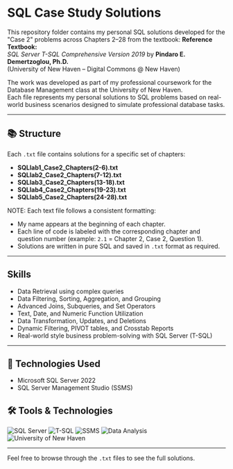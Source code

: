 # SQL Case Study Solutions 

This repository folder contains my personal SQL solutions developed for the "Case 2" problems across Chapters 2–28 from the textbook:
**Reference Textbook:**  
_SQL Server T-SQL Comprehensive Version 2019_ by **Pindaro E. Demertzoglou, Ph.D.**  
(University of New Haven – Digital Commons @ New Haven)

The work was developed as part of my professional coursework for the Database Management class at the University of New Haven.  
Each file represents my personal solutions to SQL problems based on real-world business scenarios designed to simulate professional database tasks.

---

## 📚 Structure

Each `.txt` file contains solutions for a specific set of chapters:
- **SQLlab1_Case2_Chapters(2-6).txt**
- **SQLlab2_Case2_Chapters(7-12).txt**
- **SQLlab3_Case2_Chapters(13-18).txt**
- **SQLlab4_Case2_Chapters(19-23).txt**
- **SQLlab5_Case2_Chapters(24-28).txt**

NOTE: Each text file follows a consistent formatting:
- My name appears at the beginning of each chapter.
- Each line of code is labeled with the corresponding chapter and question number (example: `2.1` = Chapter 2, Case 2, Question 1).
- Solutions are written in pure SQL and saved in `.txt` format as required.

---

## Skills 
- Data Retrieval using complex queries
- Data Filtering, Sorting, Aggregation, and Grouping
- Advanced Joins, Subqueries, and Set Operators
- Text, Date, and Numeric Function Utilization
- Data Transformation, Updates, and Deletions
- Dynamic Filtering, PIVOT tables, and Crosstab Reports
- Real-world style business problem-solving with SQL Server (T-SQL)

---

## 🚀 Technologies Used
- Microsoft SQL Server 2022
- SQL Server Management Studio (SSMS)

## 🛠️ Tools & Technologies
![SQL Server](https://img.shields.io/badge/SQL%20Server-Relational%20Database-blue)
![T-SQL](https://img.shields.io/badge/T--SQL-Querying-blueviolet)
![SSMS](https://img.shields.io/badge/SSMS-Management%20Studio-lightgrey)
![Data Analysis](https://img.shields.io/badge/Data--Analysis-SQL%20Queries-green)
![University of New Haven](https://img.shields.io/badge/University-of%20New%20Haven-blue)

---  
Feel free to browse through the `.txt` files to see the full solutions.
